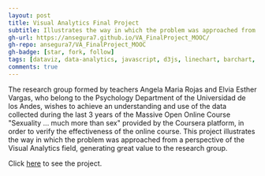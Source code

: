 ```yaml
---
layout: post
title: Visual Analytics Final Project
subtitle: Illustrates the way in which the problem was approached from a perspective of the Visual Analytics field
gh-url: https://ansegura7.github.io/VA_FinalProject_MOOC/
gh-repo: ansegura7/VA_FinalProject_MOOC
gh-badge: [star, fork, follow]
tags: [dataviz, data-analytics, javascript, d3js, linechart, barchart, maps]
comments: true
---
```


The research group formed by teachers Angela Maria Rojas and Elvia Esther Vargas, who belong to the Psychology Department of the Universidad de los Andes, wishes to achieve an understanding and use of the data collected during the last 3 years of the Massive Open Online Course "Sexuality ... much more than sex" provided by the Coursera platform, in order to verify the effectiveness of the online course. This project illustrates the way in which the problem was approached from a perspective of the Visual Analytics field, generating great value to the research group.

Click [here](https://ansegura7.github.io/VA_FinalProject_MOOC/) to see the project.

